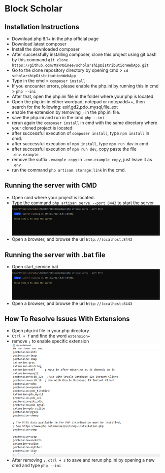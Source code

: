 # Block Scholar
## Installation Instructions
- Download php 8.1+ in the php official page
- Download latest composer
- Install the downloaded composer
- After successfully installing composer, clone this project using git bash by this command `git clone https://github.com/MakMoinee/scholarshipDistributionWebApp.git `
- Go to the clone repository directory by opening cmd > `cd scholarshipDistributionWebApp`
- Type in the cmd > `composer install`
- If you encounter errors, please enable the php.ini by running this in cmd > `php --ini`
- After that, open the php.ini file in the folder where your php is located.
- Open the php.ini in either wordpad, notepad or notepadd++, then search for the following:
exif,gd2,pdo_mysql,file_ext
- enable the extension by removing `;` in the php.ini file.
- save the php.ini and run in the cmd `php --ini`
- rerun again the `composer install` in cmd with the same directory where your cloned project is located
- after successful execution of `composer install`, type `npm install` in cmd.
- after successful execution of `npm install`, type `npm run dev` in cmd.
- after successful execution of `npm run dev`, copy paste the file ``.env.example``
- remove the suffix `.example copy` in ``.env.example copy``, just leave it as `.env`
- run the command `php artisan storage:link` in the cmd.

## Running the server with CMD
- Open cmd where your project is located.
- Type the command `php artisan serve --port 8443` to start the server
![Server Start](server.PNG)
- Open a browser, and browse the url ``http://localhost:8443``

## Running the server with .bat file
- Open start_service.bat
![Server Start](server.PNG)
- Open a browser, and browse the url ``http://localhost:8443``

## How To Resolve Issues With Extensions
- Open php.ini file in your php directory
- `Ctrl + f` and find the word `extension=`
- remove `;` to enable specific extension
![PHP Ini](resolve.PNG)
- After removing `;`, `ctrl + s` to save and rerun php.ini by opening a new cmd and type `php --ini`